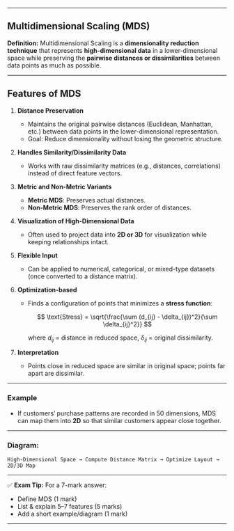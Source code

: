 

---

## **Multidimensional Scaling (MDS)**

**Definition:**
Multidimensional Scaling is a **dimensionality reduction technique** that represents **high-dimensional data** in a lower-dimensional space while preserving the **pairwise distances or dissimilarities** between data points as much as possible.

---

## **Features of MDS**

1. **Distance Preservation**

   * Maintains the original pairwise distances (Euclidean, Manhattan, etc.) between data points in the lower-dimensional representation.
   * Goal: Reduce dimensionality without losing the geometric structure.

2. **Handles Similarity/Dissimilarity Data**

   * Works with raw dissimilarity matrices (e.g., distances, correlations) instead of direct feature vectors.

3. **Metric and Non-Metric Variants**

   * **Metric MDS**: Preserves actual distances.
   * **Non-Metric MDS**: Preserves the rank order of distances.

4. **Visualization of High-Dimensional Data**

   * Often used to project data into **2D or 3D** for visualization while keeping relationships intact.

5. **Flexible Input**

   * Can be applied to numerical, categorical, or mixed-type datasets (once converted to a distance matrix).

6. **Optimization-based**

   * Finds a configuration of points that minimizes a **stress function**:

     $$
     \text{Stress} = \sqrt{\frac{\sum (d_{ij} - \delta_{ij})^2}{\sum \delta_{ij}^2}}
     $$

     where $d_{ij}$ = distance in reduced space, $\delta_{ij}$ = original dissimilarity.

7. **Interpretation**

   * Points close in reduced space are similar in original space; points far apart are dissimilar.

---

### **Example**

* If customers’ purchase patterns are recorded in 50 dimensions, MDS can map them into **2D** so that similar customers appear close together.

---

### **Diagram:**

```
High-Dimensional Space → Compute Distance Matrix → Optimize Layout → 2D/3D Map
```

---

✅ **Exam Tip:**
For a 7-mark answer:

* Define MDS (1 mark)
* List & explain 5–7 features (5 marks)
* Add a short example/diagram (1 mark)

---

